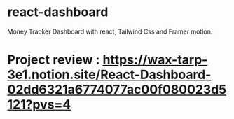 # react-dashboard
Money Tracker Dashboard with react, Tailwind Css and Framer motion.
# Project review : https://wax-tarp-3e1.notion.site/React-Dashboard-02dd6321a6774077ac00f080023d5121?pvs=4
